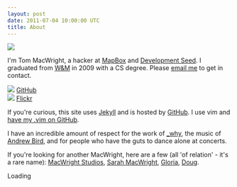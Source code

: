 ```yaml
---
layout: post
date: 2011-07-04 10:00:00 UTC
title: About
---
```


<div class='shutter-300'>
  <img src='http://farm4.static.flickr.com/3438/3351376251_17a831c250_z.jpg' />
</div>

<p itemscope itemtype="http://schema.org/Person">
I'm <span itemprop='name'>Tom MacWright</span>, a <span itemprop='jobTitle'>hacker</span> at <a itemprop='worksFor' href='http://mapbox.com/'>MapBox</a> and <a itemprop='worksFor' href='http://developmentseed.org/'>Development Seed</a>. I graduated from <a href='http://wm.edu/' itemtype='alumniOf'>W&M</a> in 2009 with a CS degree. Please <a itemtype='email' href='mailto:tom@macwright.org'>email me</a> to get in contact.
</p>


<div class='image-cube'>
  <div>
  <img src='http://farm7.static.flickr.com/6138/5954373327_7c815334cc_o.jpg' />
  <a href='http://github.com/tmcw/'>GitHub</a>
  </div>
  <div>
  <img src='http://farm7.static.flickr.com/6007/5954369487_416645a2d2_o.jpg' />
  <a href='http://flickr.com/photos/tmcw'>Flickr</a>
  </div>
</div>

If you're curious, this site uses [Jekyll](http://jekyllrb.com) and is hosted by [GitHub](http://github.com). I use vim and [have my .vim on GitHub](https://github.com/tmcw/.vim).

I have an incredible amount of respect for the work of [_why](http://viewsourcecode.org/why/), the music of [Andrew Bird](http://andrewbird.net), and for people who have the guts to dance alone at concerts.

If you're looking for another MacWright, here are a few (all 'of relation' - it's a rare name): [MacWright Studios](http://macwright.com/), [Sarah MacWright](http://sarahmacwright.com), [Gloria](http://orthostatictremor.org), [Doug](http://www.highlandercapital.com/).

<div id="cse" style="width: 100%;">Loading</div>
<script src="http://www.google.com/jsapi" type="text/javascript"></script>
<script type="text/javascript">
  google.load('search', '1', {language : 'en', style : google.loader.themes.MINIMALIST});
  google.setOnLoadCallback(function() {
    var customSearchControl = new google.search.CustomSearchControl('013300548148778840370:msob-nrhszy');
    customSearchControl.setResultSetSize(google.search.Search.FILTERED_CSE_RESULTSET);
    customSearchControl.draw('cse');
  }, true);
</script>
